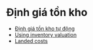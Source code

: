 # Định giá tồn kho

* [Định giá tồn kho tự động](applications/inventory_and_mrp/inventory/product_management/inventory_valuation/inventory_valuation_config.md)
* [Using inventory valuation](applications/inventory_and_mrp/inventory/product_management/inventory_valuation/using_inventory_valuation.md)
* [Landed costs](applications/inventory_and_mrp/inventory/product_management/inventory_valuation/landed_costs.md)
